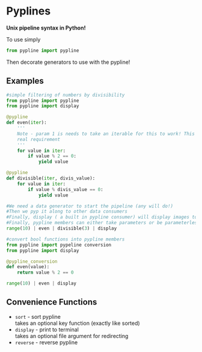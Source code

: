 Pyplines
========

**Unix pipeline syntax in Python!**

To use simply

```python
from pypline import pypline
```

Then decorate generators to use with the pypline!

Examples
--------

```python
#simple filtering of numbers by divisibility
from pypline import pypline
from pypline import display

@pypline
def even(iter):
    '''
    Note - param 1 is needs to take an iterable for this to work! This is the only 
    real requirement
    '''
    for value in iter:
        if value % 2 == 0:
            yield value

@pypline
def divisible(iter, divis_value):
    for value in iter:
        if value % divis_value == 0:
            yield value

#We need a data generator to start the pipeline (any will do!)
#Then we pyp it along to other data consumers
#Finally, display ( a built in pypline consumer) will display images to the terminal
#Finally, pypline members can either take parameters or be parameterless
range(10) | even | divisible(3) | display
```

```python
#convert bool functions into pypline members
from pypline import pypeline conversion
from pypline import display

@pypline_conversion
def even(value):
    return value % 2 == 0

range(10) | even | display
```

Convenience Functions
---------------------
* `sort` - sort pypline <br>takes an optional key function (exactly like sorted)
* `display` - print to terminal<br>takes an optional file argument for redirecting
* `reverse` - reverse pypline